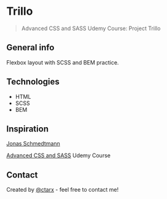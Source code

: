 # Trillo
> Advanced CSS and SASS Udemy Course: Project Trillo

## General info
Flexbox layout with SCSS and BEM practice.

## Technologies
* HTML
* SCSS
* BEM

## Inspiration
[Jonas Schmedtmann](https://codingheroes.io/)

[Advanced CSS and SASS](https://www.udemy.com/share/1000cABUcbcVxUQnw=/) Udemy Course 

## Contact
Created by [@ctarx](https://twitter.com/ctarx) - feel free to contact me!
